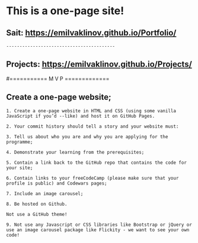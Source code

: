 # This is a one-page site!


## Sait: https://emilvaklinov.github.io/Portfolio/

    -----------------------------------------

## Projects: https://emilvaklinov.github.io/Projects/


#=========== M V P =============

## Create a one-page website;
```
1. Create a one-page website in HTML and CSS (using some vanilla JavaScript if you’d --like) and host it on GitHub Pages.
```
```
2. Your commit history should tell a story and your website must:
```
```
3. Tell us about who you are and why you are applying for the programme;
```
```
4. Demonstrate your learning from the prerequisites;
```
```
5. Contain a link back to the GitHub repo that contains the code for your site;
```
```
6. Contain links to your freeCodeCamp (please make sure that your profile is public) and Codewars pages;
```
```
7. Include an image carousel;
```
```
8. Be hosted on Github.
```
```
Not use a GitHub theme!
```
```
9. Not use any Javascript or CSS libraries like Bootstrap or jQuery or use an image carousel package like Flickity - we want to see your own code!
```

